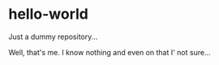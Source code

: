 # hello-world
Just a dummy repository...

Well, that's me. I know nothing and even on that I' not sure...
